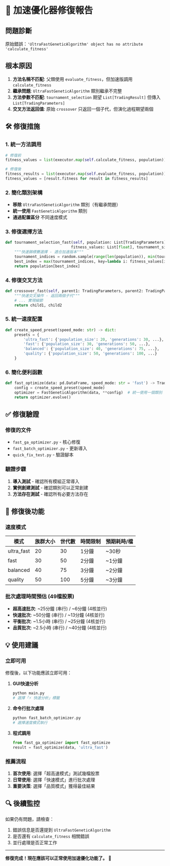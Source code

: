 # 🔧 加速優化器修復報告

## 問題診斷
原始錯誤：`'UltraFastGeneticAlgorithm' object has no attribute 'calculate_fitness'`

## 根本原因
1. **方法名稱不匹配**: 父類使用 `evaluate_fitness`，但加速版調用 `calculate_fitness`
2. **繼承問題**: `UltraFastGeneticAlgorithm` 類別繼承不完整
3. **方法參數不匹配**: `tournament_selection` 期望 `List[TradingResult]` 但傳入 `List[TradingParameters]`
4. **交叉方法返回值**: 原始 `crossover` 只返回一個子代，但演化過程期望兩個

## 🛠️ 修復措施

### 1. 統一方法調用
```python
# 修復前
fitness_values = list(executor.map(self.calculate_fitness, population))

# 修復後  
fitness_results = list(executor.map(self.evaluate_fitness, population))
fitness_values = [result.fitness for result in fitness_results]
```

### 2. 簡化類別架構
- **移除** `UltraFastGeneticAlgorithm` 類別（有繼承問題）
- **統一使用** `FastGeneticAlgorithm` 類別
- **通過配置區分** 不同速度模式

### 3. 修復選擇方法
```python
def tournament_selection_fast(self, population: List[TradingParameters], 
                             fitness_values: List[float], tournament_size: int = 3):
    """快速錦標賽選擇 - 適合加速版本"""
    tournament_indices = random.sample(range(len(population)), min(tournament_size, len(population)))
    best_index = max(tournament_indices, key=lambda i: fitness_values[i])
    return population[best_index]
```

### 4. 修復交叉方法
```python
def crossover_fast(self, parent1: TradingParameters, parent2: TradingParameters) -> tuple:
    """快速交叉操作 - 返回兩個子代"""
    # ... 實現細節
    return child1, child2
```

### 5. 統一速度配置
```python
def create_speed_preset(speed_mode: str) -> dict:
    presets = {
        'ultra_fast': {'population_size': 20, 'generations': 30, ...},
        'fast': {'population_size': 30, 'generations': 50, ...},
        'balanced': {'population_size': 40, 'generations': 75, ...},
        'quality': {'population_size': 50, 'generations': 100, ...}
    }
```

### 6. 簡化便利函數
```python
def fast_optimize(data: pd.DataFrame, speed_mode: str = 'fast') -> TradingResult:
    config = create_speed_preset(speed_mode)
    optimizer = FastGeneticAlgorithm(data, **config)  # 統一使用一個類別
    return optimizer.evolve()
```

## ✅ 修復驗證

### 修復的文件
- `fast_ga_optimizer.py` - 核心修復
- `fast_batch_optimizer.py` - 更新導入
- `quick_fix_test.py` - 驗證腳本

### 驗證步驟
1. **導入測試** - 確認所有模組正常導入
2. **實例創建測試** - 確認類別可以正常創建
3. **方法存在測試** - 確認所有必要方法存在

## 🚀 修復後功能

### 速度模式
| 模式 | 族群大小 | 世代數 | 時間限制 | 預期耗時/檔 |
|------|----------|--------|----------|-------------|
| ultra_fast | 20 | 30 | 1分鐘 | ~30秒 |
| fast | 30 | 50 | 2分鐘 | ~1分鐘 |
| balanced | 40 | 75 | 3分鐘 | ~2分鐘 |
| quality | 50 | 100 | 5分鐘 | ~3分鐘 |

### 批次處理時間預估 (49檔股票)
- **超高速批次**: ~25分鐘 (串行) / ~6分鐘 (4核並行)
- **快速批次**: ~50分鐘 (串行) / ~13分鐘 (4核並行)
- **平衡批次**: ~1.5小時 (串行) / ~25分鐘 (4核並行)
- **品質批次**: ~2.5小時 (串行) / ~40分鐘 (4核並行)

## 💡 使用建議

### 立即可用
修復後，以下功能應該立即可用：

1. **GUI快速分析**
   ```python
   python main.py
   # 選擇「⚡ 快速分析」標籤
   ```

2. **命令行批次處理**
   ```python
   python fast_batch_optimizer.py
   # 選擇速度模式執行
   ```

3. **程式調用**
   ```python
   from fast_ga_optimizer import fast_optimize
   result = fast_optimize(data, 'ultra_fast')
   ```

### 推薦流程
1. **首次使用**: 選擇「超高速模式」測試幾檔股票
2. **日常使用**: 選擇「快速模式」進行批次處理  
3. **重要決策**: 選擇「品質模式」獲得最佳結果

## 🔍 後續監控

如果仍有問題，請檢查：
1. 錯誤信息是否還提到 `UltraFastGeneticAlgorithm`
2. 是否還有 `calculate_fitness` 相關錯誤
3. 並行處理是否正常工作

---

**修復完成！現在應該可以正常使用加速優化功能了。** 🎉
